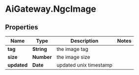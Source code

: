# AiGateway.NgcImage

## Properties
Name | Type | Description | Notes
------------ | ------------- | ------------- | -------------
**tag** | **String** | the image tag | 
**size** | **Number** | the image size | 
**updated** | **Date** | updated unix timestamp | 


